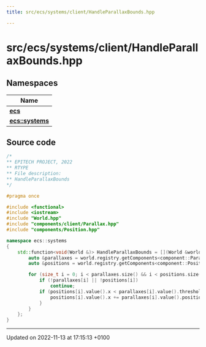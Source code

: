 ```yaml
---
title: src/ecs/systems/client/HandleParallaxBounds.hpp

---
```


# src/ecs/systems/client/HandleParallaxBounds.hpp



## Namespaces

| Name           |
| -------------- |
| **[ecs](Namespaces/namespaceecs.md)**  |
| **[ecs::systems](Namespaces/namespaceecs_1_1systems.md)**  |




## Source code

```cpp
/*
** EPITECH PROJECT, 2022
** RTYPE
** File description:
** HandleParallaxBounds
*/

#pragma once

#include <functional>
#include <iostream>
#include "World.hpp"
#include "components/client/Parallax.hpp"
#include "components/Position.hpp"

namespace ecs::systems
{
    std::function<void(World &)> HandleParallaxBounds = [](World &world) {
        auto &parallaxes = world.registry.getComponents<component::Parallax>();
        auto &positions = world.registry.getComponents<component::Position>();

        for (size_t i = 0; i < parallaxes.size() && i < positions.size(); i++) {
            if (!parallaxes[i] || !positions[i])
                continue;
            if (positions[i].value().x < parallaxes[i].value().threshold) {
                positions[i].value().x += parallaxes[i].value().position;
            }
        }
    };
}
```


-------------------------------

Updated on 2022-11-13 at 17:15:13 +0100
